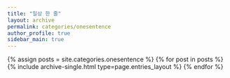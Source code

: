 ```yaml
---
title: "일상 한 줄"
layout: archive
permalink: categories/onesentence
author_profile: true
sidebar_main: true
---
```



{% assign posts = site.categories.onesentence %}
{% for post in posts %} {% include archive-single.html type=page.entries_layout %} {% endfor %}
